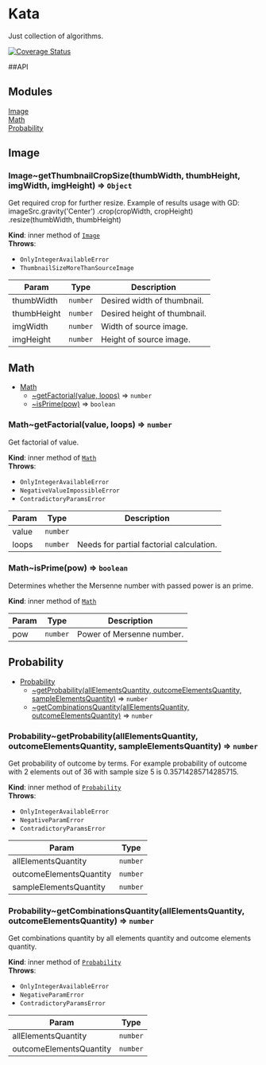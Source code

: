 # Kata

Just collection of algorithms.

[![Coverage Status](https://coveralls.io/repos/github/BigBadAlien/kata/badge.svg)](https://coveralls.io/github/BigBadAlien/kata)

##API
## Modules

<dl>
<dt><a href="#module_Image">Image</a></dt>
<dd></dd>
<dt><a href="#module_Math">Math</a></dt>
<dd></dd>
<dt><a href="#module_Probability">Probability</a></dt>
<dd></dd>
</dl>

<a name="module_Image"></a>

## Image
<a name="module_Image..getThumbnailCropSize"></a>

### Image~getThumbnailCropSize(thumbWidth, thumbHeight, imgWidth, imgHeight) ⇒ <code>Object</code>
Get required crop for further resize.
Example of results usage with GD:
imageSrc.gravity('Center')
.crop(cropWidth, cropHeight)
.resize(thumbWidth, thumbHeight)

**Kind**: inner method of <code>[Image](#module_Image)</code>  
**Throws**:

- <code>OnlyIntegerAvailableError</code> 
- <code>ThumbnailSizeMoreThanSourceImage</code> 


| Param | Type | Description |
| --- | --- | --- |
| thumbWidth | <code>number</code> | Desired width of thumbnail. |
| thumbHeight | <code>number</code> | Desired height of thumbnail. |
| imgWidth | <code>number</code> | Width of source image. |
| imgHeight | <code>number</code> | Height of source image. |

<a name="module_Math"></a>

## Math

* [Math](#module_Math)
    * [~getFactorial(value, loops)](#module_Math..getFactorial) ⇒ <code>number</code>
    * [~isPrime(pow)](#module_Math..isPrime) ⇒ <code>boolean</code>

<a name="module_Math..getFactorial"></a>

### Math~getFactorial(value, loops) ⇒ <code>number</code>
Get factorial of value.

**Kind**: inner method of <code>[Math](#module_Math)</code>  
**Throws**:

- <code>OnlyIntegerAvailableError</code> 
- <code>NegativeValueImpossibleError</code> 
- <code>СontradictoryParamsError</code> 


| Param | Type | Description |
| --- | --- | --- |
| value | <code>number</code> |  |
| loops | <code>number</code> | Needs for partial factorial calculation. |

<a name="module_Math..isPrime"></a>

### Math~isPrime(pow) ⇒ <code>boolean</code>
Determines whether the Mersenne number with passed power is an prime.

**Kind**: inner method of <code>[Math](#module_Math)</code>  

| Param | Type | Description |
| --- | --- | --- |
| pow | <code>number</code> | Power of Mersenne number. |

<a name="module_Probability"></a>

## Probability

* [Probability](#module_Probability)
    * [~getProbability(allElementsQuantity, outcomeElementsQuantity, sampleElementsQuantity)](#module_Probability..getProbability) ⇒ <code>number</code>
    * [~getCombinationsQuantity(allElementsQuantity, outcomeElementsQuantity)](#module_Probability..getCombinationsQuantity) ⇒ <code>number</code>

<a name="module_Probability..getProbability"></a>

### Probability~getProbability(allElementsQuantity, outcomeElementsQuantity, sampleElementsQuantity) ⇒ <code>number</code>
Get probability of outcome by terms.
For example probability of outcome with 2 elements out of 36 with sample size 5 is 0.35714285714285715.

**Kind**: inner method of <code>[Probability](#module_Probability)</code>  
**Throws**:

- <code>OnlyIntegerAvailableError</code> 
- <code>NegativeParamError</code> 
- <code>СontradictoryParamsError</code> 


| Param | Type |
| --- | --- |
| allElementsQuantity | <code>number</code> | 
| outcomeElementsQuantity | <code>number</code> | 
| sampleElementsQuantity | <code>number</code> | 

<a name="module_Probability..getCombinationsQuantity"></a>

### Probability~getCombinationsQuantity(allElementsQuantity, outcomeElementsQuantity) ⇒ <code>number</code>
Get combinations quantity by all elements quantity and outcome elements quantity.

**Kind**: inner method of <code>[Probability](#module_Probability)</code>  
**Throws**:

- <code>OnlyIntegerAvailableError</code> 
- <code>NegativeParamError</code> 
- <code>СontradictoryParamsError</code> 


| Param | Type |
| --- | --- |
| allElementsQuantity | <code>number</code> | 
| outcomeElementsQuantity | <code>number</code> | 

